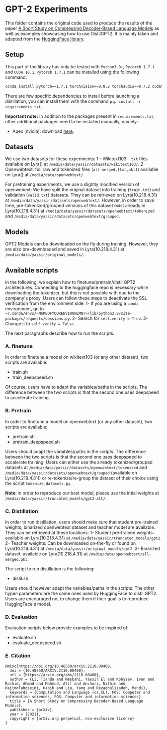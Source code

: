 # GPT-2 Experiments
This folder contains the original code used to produce the results of the paper [A Short Study on Compressing Decoder-Based Language Models](https://arxiv.org/abs/2110.08460v1) as well as examples showcasing how to use DistilGPT2. It is mainly taken and adapted from the [HuggingFace library](https://github.com/huggingface/transformers/tree/master/examples).

## Setup
This part of the library has only be tested with `Python3.8+`, `Pytorch 1.7.1` and `CUDA 10.1`. `Pytorch 1.7.1` can be installed using the following command:
```bash
conda install pytorch==1.7.1 torchvision==0.8.2 torchaudio==0.7.2 cudatoolkit=10.1 -c pytorch
```

There are few specific dependencies to install before launching a distillation, you can install them with the command `pip install -r requirements.txt`.

**Important note:** In addition to the packages present in `requirements.txt`, other additional packages need to be installed manually, namely:
- Apex (nvidia): download [here](https://github.com/NVIDIA/apex).


## Datasets
We use two datasets for these experiments:
1 -  Wikitext103: `.txt` files available on Lyra() at `/media/data/yassir/datasets/wikitext103/`.
2 -  Openwebtext: full raw and tokenized files (`all-merged.[txt,pkl]`) available on Lyra() at `/media/data/openwebtext/`.

For pretraining experiments, we use a slightly modified version of openwebext: We have split the original dataset into training (`train.txt`) and validation (`valid.txt`) datasets. They can be retrieved on Lyra(10.218.4.31) at `/media/data/yassir/datasets/openwebtext/`. However, in order to save time, pre-tokenized/grouped versions of this dataset exist already in Lyra(10.218.4.31) at `/media/data/yassir/datasets/openwebtext/tokenized` and `/media/data/yassir/datasets/openwebtext/grouped`.

## Models
GPT2 Models can be downloaded on the fly during training. However, they are also pre-downloaded and saved in Lyra(10.218.4.31) at `/media/data/yassir/original_models/`.

## Available scripts
In the following, we explain how to finetune/pretrain/distil GPT2 architectures. Connecting to the huggingface repo is necessary while downloading the tokenizer, but this is not possible with due to the company's proxy. Users can follow these steps to deactivate the SSL verification from the environment side:
1- If you are using a `conda` environment, go to `~/.conda/envs/<NAMEOFYOURENVIRONEMNT>/lib/python3.8/site-packages/requests/sessions.py`.
2- Search for `self.verify = True`.
3- Change it to `self.verify = False`.

The next paragraphs describe how to run the scripts.

### A. finetune
In order to finetune a model on wikitext103 (or any other dataset), two scripts are available:
- train.sh
- train_deepspeed.sh

Of course, users have to adapt the variables/paths in the scripts. The difference between the two scripts is that the second one uses deepspeed to accelerate training.

### B. Pretrain
In order to finetune a model on openwebtext (or any other dataset), two scripts are available:
- pretrain.sh
- pretrain_deepspeed.sh

Users should adapt the variables/paths in the scripts. The difference between the two scripts is that the second one uses deepspeed to accelerate training. Users can either use the already tokenized/grouped datasets at `/media/data/yassir/datasets/openwebtext/tokenized` and `/media/data/yassir/datasets/openwebtext/grouped` (available on Lyra(10.218.4.31)) or re-tokenize/re-group the dataset of their choice using the script `tokenize_datasets.py`.

**Note**: in order to reproduce our best model, please use the intial weights at `/media/data/yassir/truncated_models/gpt2-alt/`.


### C. Distillation
In order to run distillation, users should make sure that student pre-trained weights, binarized openwebtext dataset and teacher model are available. They can be retrieved at these locations:
1- Student pre-trained weights: available on Lyra(10.218.4.31) at `/media/data/yassir/truncated_models/gpt2`.
2- Teacher weights: Can be downloaded on-the-fly or found on Lyra(10.218.4.31) at `/media/data/yassir/original_models/gpt2`.
3- Binarized dataset: available on Lyra(10.218.4.31) at `/media/data/openwebtext/all-merged.pkl`.

The script to run distillation is the following:
- distil.sh

Users should however adapt the variables/paths in the scripts. The other hyper-parameters are the same ones used by HuggingFace to distil GPT2. Users are encouraged not to change them if their goal is to reproduce HuggingFace's model. 


### D. Evaluation
Evaluation scripts below provide examples to be inspired of:
- evaluate.sh
- evaluate_deepspeed.sh

### E. Citation

```
@misc{https://doi.org/10.48550/arxiv.2110.08460,
  doi = {10.48550/ARXIV.2110.08460},
  url = {https://arxiv.org/abs/2110.08460},
  author = {Li, Tianda and Mesbahi, Yassir El and Kobyzev, Ivan and Rashid, Ahmad and Mahmud, Atif and Anchuri, Nithin and Hajimolahoseini, Habib and Liu, Yang and Rezagholizadeh, Mehdi},
  keywords = {Computation and Language (cs.CL), FOS: Computer and information sciences, FOS: Computer and information sciences},
  title = {A Short Study on Compressing Decoder-Based Language Models},
  publisher = {arXiv},
  year = {2021},
  copyright = {arXiv.org perpetual, non-exclusive license}
}

```
